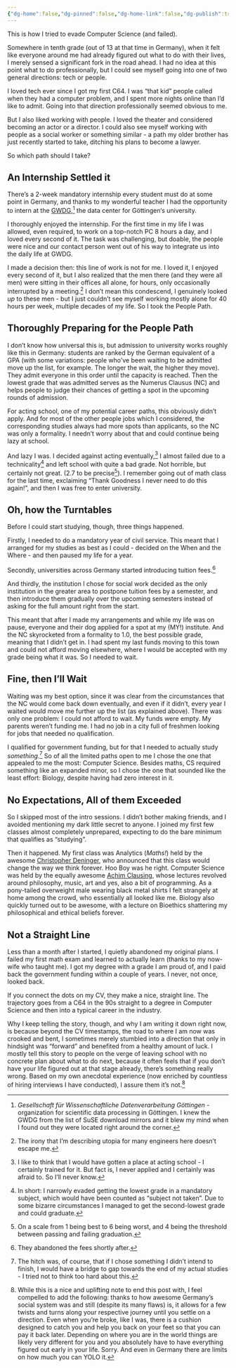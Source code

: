 ```yaml
---
{"dg-home":false,"dg-pinned":false,"dg-home-link":false,"dg-publish":true,"type":"post","disabled rules":["header-increment","yaml-title","yaml-title-alias","file-name-heading"],"title":"Not a Straight Line","dg-permalink":"not-a-straight-line/","created-date":"2024-03-27T07:22:20","aliases":["Not a Straight Line"],"linter-yaml-title-alias":"Not a Straight Line","updated-date":"2025-05-05T17:44:28","tags":["career","personal"],"dg-path":"not-a-straight-line.md","permalink":"/not-a-straight-line/","dgPassFrontmatter":true,"created":"2024-03-27T07:22:20","updated":"2025-05-05T17:44:28"}
---
```



This is how I tried to evade Computer Science (and failed).

Somewhere in tenth grade (out of 13 at that time in Germany), when it felt like everyone around me had already figured out what to do with their lives, I merely sensed a significant fork in the road ahead.
I had no idea at this point what to do professionally, but I could see myself going into one of two general directions: tech or people.

I loved tech ever since I got my first C64. I was “that kid” people called when they had a computer problem, and I spent more nights online than I’d like to admit. Going into that direction professionally seemed obvious to me.

But I also liked working with people. I loved the theater and considered becoming an actor or a director. I could also see myself working with people as a social worker or something similar - a path my older brother has just recently started to take, ditching his plans to become a lawyer.

So which path should I take?

## An Internship Settled it
There’s a 2-week mandatory internship every student must do at some point in Germany, and thanks to my wonderful teacher I had the opportunity to intern at the [GWDG](https://gwdg.de/en/),[^5]  the data center for Göttingen‘s university.

I thoroughly enjoyed the internship. For the first time in my life I was allowed, even required, to work on a top-notch PC 8 hours a day, and I loved every second of it. The task was challenging, but doable, the people were nice and our contact person went out of his way to integrate us into the daily life at GWDG.

I made a decision then: this line of work is not for me. I loved it, I enjoyed every second of it, but I also realized that the men there (and they were all men) were sitting in their offices all alone, for hours, only occasionally interrupted by a meeting.[^6] I don’t mean this condescend, I genuinely looked _up_ to these men - but I just couldn’t see myself working mostly alone for 40 hours per week, multiple decades of my life. So I took the People Path.

## Thoroughly Preparing for the People Path
I don’t know how universal this is, but admission to university works roughly like this in Germany: students are ranked by the German equivalent of a GPA (with some variations: people who’ve been waiting to be admitted move up the list, for example. The longer the wait, the higher they move). They admit everyone in this order until the capacity is reached. Then the lowest grade that was admitted serves as the Numerus Clausus (NC) and helps people to judge their chances of getting a spot in the upcoming rounds of admission.

For acting school, one of my potential career paths, this obviously didn’t apply. And for most of the other people jobs which I considered, the corresponding studies always had more spots than applicants, so the NC was only a formality. I needn’t worry about that and could continue being lazy at school.

And lazy I was. I decided against acting eventually,[^4] I almost failed due to a technicality[^8]   and left school with quite a bad grade. Not horrible, but certainly not great. (2.7 to be precise[^3]). I remember going out of math class for the last time, exclaiming “Thank Goodness I never need to do this again!”, and then I was free to enter university.  

## Oh, how the Turntables
Before I could start studying, though, three things happened.

Firstly, I needed to do a mandatory year of civil service. This meant that I arranged for my studies as best as I could - decided on the When and the Where - and then paused my life for a year.

Secondly, universities across Germany started introducing tuition fees.[^2]

And thirdly, the institution I chose for social  work decided as the only institution in the greater area to postpone tuition fees by a semester, and then introduce them gradually over the upcoming semesters instead of asking for the full amount right from the start.

This meant that after I made my arrangements and while my life was on pause, everyone and their dog applied for a spot at my (MY!) institute. And the NC skyrocketed from a formality to 1.0, the best possible grade, meaning that I didn’t get in. I had spent my last funds moving to this town and could not afford moving elsewhere, where I would be accepted with my grade being what it was. So I needed to wait.

## Fine, then I’ll Wait  
Waiting was my best option, since it was clear from the circumstances that the NC would come back down eventually, and even if it didn’t, every year I waited would move me further up the list (as explained above). There was only one problem: I could not afford to wait. My funds were empty. My parents weren’t funding me. I had no job in a city full of freshmen looking for jobs that needed no qualification.

I qualified for government funding, but for that I needed to actually study _something_.[^1] So of all the limited paths open  to me I chose the one that appealed to me the most: Computer Science. Besides maths, CS required something like an expanded minor, so I chose the one that sounded like the least effort: Biology, despite having had zero interest in it.

## No Expectations, All of them Exceeded
So I skipped most of the intro sessions. I didn’t bother making friends, and I avoided mentioning my dark little secret to anyone. I joined my first few classes almost completely unprepared, expecting to do the bare minimum that qualifies as “studying”.

Then it happened. My first class was Analytics (_Maths!_) held by the awesome [Christopher Deninger](https://en.wikipedia.org/wiki/Christopher_Deninger), who announced that this class would change the way we think forever. Hoo Boy was he right. Computer Science was held by the equally awesome [Achim Clausing](http://cs.uni-muenster.de/u/cl), whose lectures revolved around philosophy, music, art and yes, also a bit of programming. As a pony-tailed overweight male wearing black metal shirts I felt strangely at home among the crowd, who essentially all looked like me. Biology also quickly turned out to be awesome, with a lecture on Bioethics shattering my philosophical and ethical beliefs forever.

## Not a Straight Line
Less than a month after I started, I quietly abandoned my original plans.  I failed my first math exam and learned to actually learn (thanks to my now-wife who taught me). I got my degree with a grade I am proud of, and I paid back the government funding within a couple of years. I never,  not once, looked back.

If you connect the dots on my CV, they make a nice, straight line. The trajectory goes from a C64 in the 90s straight to a degree in Computer Science and then into a typical career in the industry.

Why I keep telling the story, though, and why I am writing it down right now, is because beyond the CV timestamps, the road to where I am now was crooked and bent, I sometimes merely stumbled into a direction that only in hindsight was “forward” and benefited from a healthy amount of luck. I mostly tell this story to people on the verge of leaving school with no concrete plan about what to do next, because it often feels that if you don’t have your life figured out at that stage already, there’s something really wrong. Based on my own anecdotal experience (now enriched by countless of hiring interviews I have conducted), I assure them it’s not.[^7]

[^1]: The hitch was, of course, that if I chose something I didn’t intend to finish, I would have a bridge to gap towards the end of my actual studies - I tried not to think too hard about this.

[^2]: They abandoned the fees shortly after.

[^3]: On a scale from 1 being best to 6 being worst, and 4 being the threshold between passing and failing graduation.

[^4]: I like to think that I would have gotten a place at acting school - I certainly trained for it. But fact is, I never applied and I certainly was afraid to.  So I’ll never know.

[^5]: _Gesellschaft für Wissenschaftliche Datenverarbeitung Göttingen_ - organization for scientific data processing in Göttingen. I knew the GWDG from the list of SuSE download mirrors and it blew my mind when I found out they were located right around the corner.

[^6]: The irony that I’m describing utopia for many engineers here doesn’t escape me.

[^7]: While this is a nice and uplifting note to end this post with, I feel compelled to add the following: thanks to how awesome Germany’s social system was and still (despite its many flaws) is, it allows for a few twists and turns along your respective journey until you settle on a direction. Even when you’re broke, like I was, there is a cushion designed to catch you and help you back on your feet so that you can pay it back later. Depending on where you are in the world things are likely very different for you and you absolutely have to have everything figured out early in your life. Sorry. And even in Germany there are limits on how much you can YOLO it.

[^8]: In short: I narrowly evaded getting the lowest grade in a mandatory subject, which would have been counted as “subject not taken”. Due to some bizarre circumstances I managed to get the second-lowest grade and could graduate.
